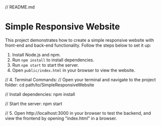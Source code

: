 // README.md
# Simple Responsive Website
This project demonstrates how to create a simple responsive website with front-end and back-end functionality. Follow the steps below to set it up:

1. Install Node.js and npm.
2. Run `npm install` to install dependencies.
3. Run `npm start` to start the server.
4. Open `public/index.html` in your browser to view the website.

// 4. Terminal Commands:
// Open your terminal and navigate to the project folder:
cd path/to/SimpleResponsiveWebsite

// Install dependencies:
npm install

// Start the server:
npm start

// 5. Open http://localhost:3000 in your browser to test the backend, and view the frontend by opening "index.html" in a browser.
